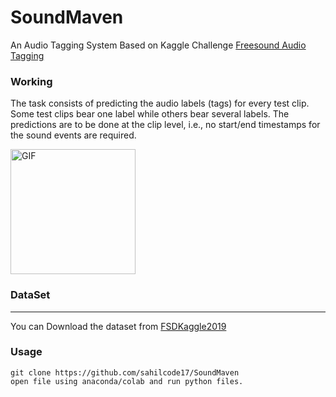 # SoundMaven
An Audio Tagging System Based on Kaggle Challenge [Freesound Audio Tagging](https://www.kaggle.com/c/freesound-audio-tagging-2019)

### Working 
The task consists of predicting the audio labels (tags) for every test clip.
Some test clips bear one label while others bear several labels. 
The predictions are to be done at the clip level, i.e., no start/end timestamps for the sound events are required.

<img align  height="200px" alt="GIF" src="https://storage.googleapis.com/kaggle-media/competitions/freesound/task2_freesound_audio_tagging.png"/>

### DataSet 
---
You can Download the dataset from [FSDKaggle2019](https://doi.org/10.5281/zenodo.3612637)

### Usage 
```
git clone https://github.com/sahilcode17/SoundMaven
open file using anaconda/colab and run python files.
